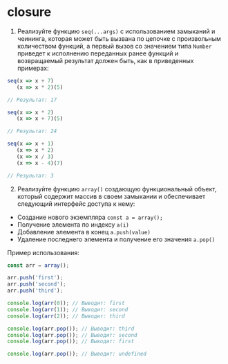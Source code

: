 # closure

1. Реализуйте функцию `seq(...args)` с использованием замыканий и чеининга,
которая может быть вызвана по цепочке с произвольным количеством функций, а
первый вызов со значением типа `Number` приведет к исполнению переданных ранее
функций и возвращаемый результат должен быть, как в приведенных примерах:

```js
seq(x => x + 7)
   (x => x * 2)(5)

// Результат: 17
```

```js
seq(x => x * 2)
   (x => x + 7)(5)

// Результат: 24
```

```js
seq(x => x + 1)
   (x => x * 2)
   (x => x / 3)
   (x => x - 4)(7)

// Результат: 3
```

2. Реализуйте функцию `array()` создающую функциональный объект, который
содержит массив в своем замыкании и обеспечивает следующий интерфейс доступа
к нему:
- Создание нового экземпляра `const a = array();`
- Получение элемента по индексу `a(i)`
- Добавление элемента в конец `a.push(value)`
- Удаление последнего элемента и получение его значения `a.pop()`

Пример использования:
```js
const arr = array();

arr.push('first');
arr.push('second');
arr.push('third');

console.log(arr(0)); // Выводит: first
console.log(arr(1)); // Выводит: second
console.log(arr(2)); // Выводит: third

console.log(arr.pop()); // Выводит: third
console.log(arr.pop()); // Выводит: second
console.log(arr.pop()); // Выводит: first

console.log(arr.pop()); // Выводит: undefined
```
